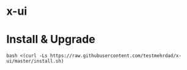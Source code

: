 # x-ui
# Install & Upgrade

```
bash <(curl -Ls https://raw.githubusercontent.com/testmehrdad/x-ui/master/install.sh)
```
